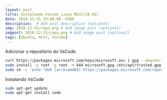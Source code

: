```yaml
---
layout: post
title: Instalando VsCode Linux Mint(18.03)
date: 2018-12-25 19:00:00 -0300
description:  # Add post description (optional)
img: 2018-12-25/capa.png # Add image post (optional)
imgpost: 2018-12-25/capa.png # Add image post (optional)
tags: [Ubuntu, Mint, VsCode]
---
```


Adicionar o repositório do VsCode
```zsh
curl https://packages.microsoft.com/keys/microsoft.asc | gpg --dearmor > microsoft.gpg
sudo install -o root -g root -m 644 microsoft.gpg /etc/apt/trusted.gpg.d/
sudo sh -c 'echo "deb [arch=amd64] https://packages.microsoft.com/repos/vscode stable main" > /etc/apt/sources.list.d/vscode.list'
```

Instalando VsCode
```zsh
sudo apt-get update
sudo apt-get install code
```
